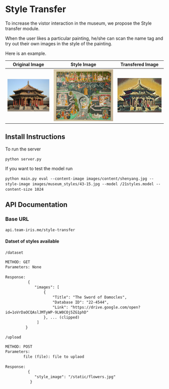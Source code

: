 

# Style Transfer
To increase the vistor interaction in the museum, we propose the Style transfer module. 

When the user likes a particular painting, he/she can scan the name tag and try out their own images in the style of the painting. 

Here is an example. 

|Original Image | Style Image| Transfered Image
|---|---|---|
|![Shenyang](https://raw.githubusercontent.com/Nikhil-Kasukurthi/Style-transfer/master/images/content/shenyang3.jpg)|![Vasudeva carrying Krishna](https://github.com/Nikhil-Kasukurthi/Style-transfer/raw/master/images/museum_styles/66-14.JPG)|![Transfered Image](https://github.com/Nikhil-Kasukurthi/Style-transfer/raw/master/static/shenyang3.jpg)|


## Install Instructions

To run the server

```python server.py```

If you want to test the model run

```python main.py eval --content-image images/content/shenyang.jpg --style-image images/museum_styles/43-15.jpg --model /21styles.model --content-size 1024```


## API Documentation

### Base URL
```
api.team-iris.me/style-transfer
```
#### Datset of styles available

```/dataset```
 
 ```
 METHOD: GET
 Parameters: None
 
 Response: 
           {
              "images": [
                  {
                      "Title": "The Sword of Damocles",
                      "Database ID": "22-4544",
                      "Link": "https://drive.google.com/open?id=1oVrDaOCQAslJMTyWP-9LW0COj5ZG1phD"
                  }, ... (clipped)
               ]
          }
 ```
 
 ```/upload```
 
 ```
 METHOD: POST
 Parameters: 
         file (file): file to uplaod
 
 Response:
           {
              "style_image": "/static/flowers.jpg"
            }
 
 ```

